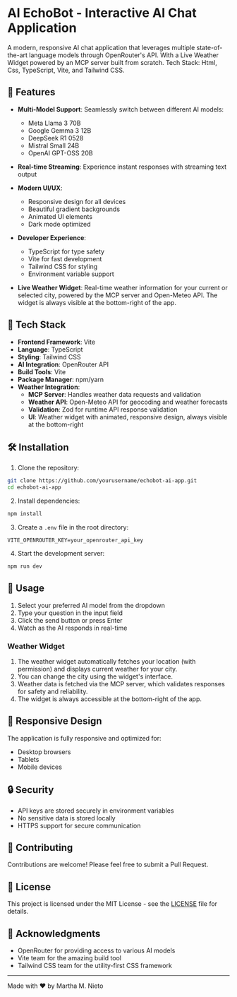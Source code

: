# AI EchoBot - Interactive AI Chat Application

A modern, responsive AI chat application that leverages multiple state-of-the-art language models through OpenRouter's API. With a Live Weather Widget powered by an MCP server built from scratch. Tech Stack: Html, Css, TypeScript, Vite, and Tailwind CSS.

## 🌟 Features

- **Multi-Model Support**: Seamlessly switch between different AI models:
  - Meta Llama 3 70B
  - Google Gemma 3 12B
  - DeepSeek R1 0528
  - Mistral Small 24B
  - OpenAI GPT-OSS 20B

- **Real-time Streaming**: Experience instant responses with streaming text output
- **Modern UI/UX**: 
  - Responsive design for all devices
  - Beautiful gradient backgrounds
  - Animated UI elements
  - Dark mode optimized
- **Developer Experience**:
  - TypeScript for type safety
  - Vite for fast development
  - Tailwind CSS for styling
  - Environment variable support
- **Live Weather Widget**: Real-time weather information for your current or selected city, powered by the MCP server and Open-Meteo API. The widget is always visible at the bottom-right of the app.

## 🚀 Tech Stack

- **Frontend Framework**: Vite
- **Language**: TypeScript
- **Styling**: Tailwind CSS
- **AI Integration**: OpenRouter API
- **Build Tools**: Vite
- **Package Manager**: npm/yarn
- **Weather Integration**:
  - **MCP Server**: Handles weather data requests and validation
  - **Weather API**: Open-Meteo API for geocoding and weather forecasts
  - **Validation**: Zod for runtime API response validation
  - **UI**: Weather widget with animated, responsive design, always visible at the bottom-right

## 🛠️ Installation

1. Clone the repository:
```bash
git clone https://github.com/yourusername/echobot-ai-app.git
cd echobot-ai-app
```

2. Install dependencies:
```bash
npm install
```

3. Create a `.env` file in the root directory:
```env
VITE_OPENROUTER_KEY=your_openrouter_api_key
```

4. Start the development server:
```bash
npm run dev
```

## 🔧 Usage

1. Select your preferred AI model from the dropdown
2. Type your question in the input field
3. Click the send button or press Enter
4. Watch as the AI responds in real-time

### Weather Widget

1. The weather widget automatically fetches your location (with permission) and displays current weather for your city.
2. You can change the city using the widget's interface.
3. Weather data is fetched via the MCP server, which validates responses for safety and reliability.
4. The widget is always accessible at the bottom-right of the app.

## 📱 Responsive Design

The application is fully responsive and optimized for:
- Desktop browsers
- Tablets
- Mobile devices

## 🔒 Security

- API keys are stored securely in environment variables
- No sensitive data is stored locally
- HTTPS support for secure communication

## 🤝 Contributing

Contributions are welcome! Please feel free to submit a Pull Request.

## 📄 License

This project is licensed under the MIT License - see the [LICENSE](LICENSE) file for details.

## 🙏 Acknowledgments

- OpenRouter for providing access to various AI models
- Vite team for the amazing build tool
- Tailwind CSS team for the utility-first CSS framework

---

Made with ❤️ by Martha M. Nieto
